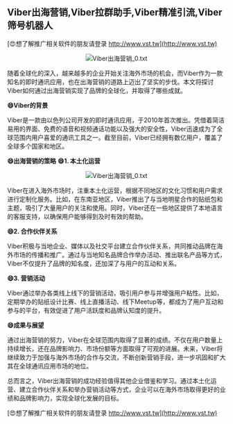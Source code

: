 ## **Viber出海营销,Viber拉群助手,Viber精准引流,Viber筛号机器人**

[😍想了解推广相关软件的朋友请登录 http://www.vst.tw](http://www.vst.tw)

 <center><img src="https://vst.tw/MP4/tuiguang/png/7.png" alt="Viber出海营销_0.txt"></center>

随着全球化的深入，越来越多的企业开始关注海外市场的机会，而Viber作为一款知名的即时通讯应用，也在出海营销的道路上迈出了坚实的步伐。本文将探讨Viber如何通过出海营销实现了品牌的全球化，并取得了哪些成就。

**😄Viber的背景**

Viber是一款由以色列公司开发的即时通讯应用，于2010年首次推出。凭借着简洁易用的界面、免费的语音和视频通话功能以及强大的安全性，Viber迅速成为了全球范围内用户喜爱的通讯工具之一。截至目前，Viber已经拥有数亿用户，覆盖了全球多个国家和地区。

**😄出海营销的策略**
**😄1. 本土化运营**

 <center><img src="https://vst.tw/MP4/tuiguang/png/6.png" alt="Viber出海营销_0.txt"></center>

Viber在进入海外市场时，注重本土化运营，根据不同地区的文化习惯和用户需求进行定制化服务。比如，在东南亚地区，Viber推出了与当地明星合作的贴纸包和主题，吸引了大量用户的关注和使用。同时，Viber还在一些地区提供了本地语言的客服支持，以确保用户能够得到及时有效的帮助。

**😄2. 合作伙伴关系**

Viber积极与当地企业、媒体以及社交平台建立合作伙伴关系，共同推动品牌在海外市场的传播和推广。通过与当地知名品牌合作举办活动、推出联名产品等方式，Viber不仅提升了品牌的知名度，还加深了与用户的互动和关系。

**😄3. 营销活动**

Viber通过举办各类线上线下的营销活动，吸引用户参与并增强用户粘性。比如，定期举办的贴纸设计比赛、线上直播活动、线下Meetup等，都成为了用户互动和参与的平台，有效促进了用户活跃度和品牌认知度的提升。

**😄成果与展望**

通过出海营销的努力，Viber在全球范围内取得了显著的成绩。不仅在用户数量上持续增长，还在品牌影响力、市场份额等方面取得了可观的进展。未来，Viber将继续致力于加强与海外市场的合作与交流，不断创新营销手段，进一步巩固和扩大其在全球通讯应用市场的地位。

总而言之，Viber出海营销的成功经验值得其他企业借鉴和学习。通过本土化运营、建立合作伙伴关系和举办营销活动等方式，企业可以在海外市场取得更好的业绩和品牌影响力，实现全球化发展的目标。

[😍想了解推广相关软件的朋友请登录 http://www.vst.tw](http://www.vst.tw)




